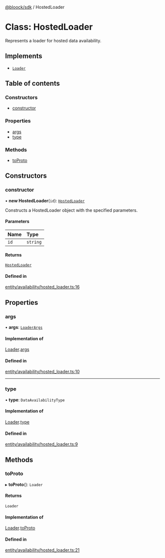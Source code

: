 [@bloock/sdk](../index.md) / HostedLoader

# Class: HostedLoader

Represents a loader for hosted data availability.

## Implements

- [`Loader`](../interfaces/Loader.md)

## Table of contents

### Constructors

- [constructor](HostedLoader.md#constructor)

### Properties

- [args](HostedLoader.md#args)
- [type](HostedLoader.md#type)

### Methods

- [toProto](HostedLoader.md#toproto)

## Constructors

### constructor

• **new HostedLoader**(`id`): [`HostedLoader`](HostedLoader.md)

Constructs a HostedLoader object with the specified parameters.

#### Parameters

| Name | Type |
| :------ | :------ |
| `id` | `string` |

#### Returns

[`HostedLoader`](HostedLoader.md)

#### Defined in

[entity/availability/hosted_loader.ts:16](https://github.com/bloock/bloock-sdk/blob/82af4b7/languages/js/src/entity/availability/hosted_loader.ts#L16)

## Properties

### args

• **args**: [`LoaderArgs`](LoaderArgs.md)

#### Implementation of

[Loader](../interfaces/Loader.md).[args](../interfaces/Loader.md#args)

#### Defined in

[entity/availability/hosted_loader.ts:10](https://github.com/bloock/bloock-sdk/blob/82af4b7/languages/js/src/entity/availability/hosted_loader.ts#L10)

___

### type

• **type**: `DataAvailabilityType`

#### Implementation of

[Loader](../interfaces/Loader.md).[type](../interfaces/Loader.md#type)

#### Defined in

[entity/availability/hosted_loader.ts:9](https://github.com/bloock/bloock-sdk/blob/82af4b7/languages/js/src/entity/availability/hosted_loader.ts#L9)

## Methods

### toProto

▸ **toProto**(): `Loader`

#### Returns

`Loader`

#### Implementation of

[Loader](../interfaces/Loader.md).[toProto](../interfaces/Loader.md#toproto)

#### Defined in

[entity/availability/hosted_loader.ts:21](https://github.com/bloock/bloock-sdk/blob/82af4b7/languages/js/src/entity/availability/hosted_loader.ts#L21)
